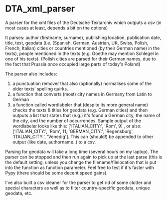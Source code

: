 # DTA_xml_parser
A parser for the xml files of the Deutsche Textarchiv which outputs a csv (in most cases at least, depends a bit on the options)

It parses: author (firstname, surname), publishing location, publication date, title, text, geodata (i.e. (Spanish, German, Austrian, UK, Swiss, Polish, French, Italian) cities or countries mentioned (by their German name) in the texts), people mentioned in the texts (e.g. Goethe may mention Schlegel in one of his texts). (Polish cities are parsed for their German names, due to the fact that Prussia once occupied large parts of today's Poland)

The parser also includes:
  1) a punctuation remover that also (optionally) normalises some of the older texts' spelling quirks.
  2) a function that converts (most) city names in Germany from Latin to German
  3) a function called wordlabeler that (despite its more general name) checks the texts & titles for geodata (e.g. German cities) and then outputs a list that states that (e.g.) it's found a German city, the name of the city, and the number of occurrences. Sample output of the wordlabeler looks like this: ['ITALIAN_CITY:', 'Rom', 9] , or also: ['ITALIAN_CITY:', 'Rom', 11, 'GERMAN_CITY:', 'Regensburg', 'ITALIAN_CITY:', 'Venedig']. This can (should!) be appended to other output (like date, authorname..) to a csv.

Parsing for geodata will take a long time (several hours on my laptop). The parser can be stopped and then run again to pick up at the last parse (this is the default setting, unless you change the filename/filelocation that is put into the function as function parameter.
Feel free to test if it's faster with Pypy (there should be some decent speed gains).

I've also built a csv cleaner for the parser to get rid of some clutter and special characters as well as to filter country-specific geodata, unique geodata, etc.
